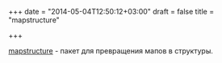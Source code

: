 +++
date = "2014-05-04T12:50:12+03:00"
draft = false
title = "mapstructure"

+++

<p><a href="https://github.com/mitchellh/mapstructure">mapstructure</a>&nbsp;- пакет для превращения мапов в структуры.</p>

